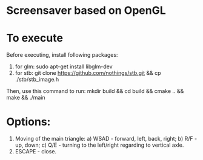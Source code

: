 # Screensaver based on OpenGL

# To execute 

Before executing, install following packages:

1) for glm: sudo apt-get install libglm-dev
2) for stb: git clone https://github.com/nothings/stb.git && cp ./stb/stb_image.h

Then, use this command to run:
mkdir build && cd build && cmake .. && make && ./main

# Options:
1) Moving of the main triangle:
a) WSAD - forward, left, back, right;
b) R/F - up, down;
c) Q/E - turning to the left/right regarding to vertical axle.
2) ESCAPE - close.
